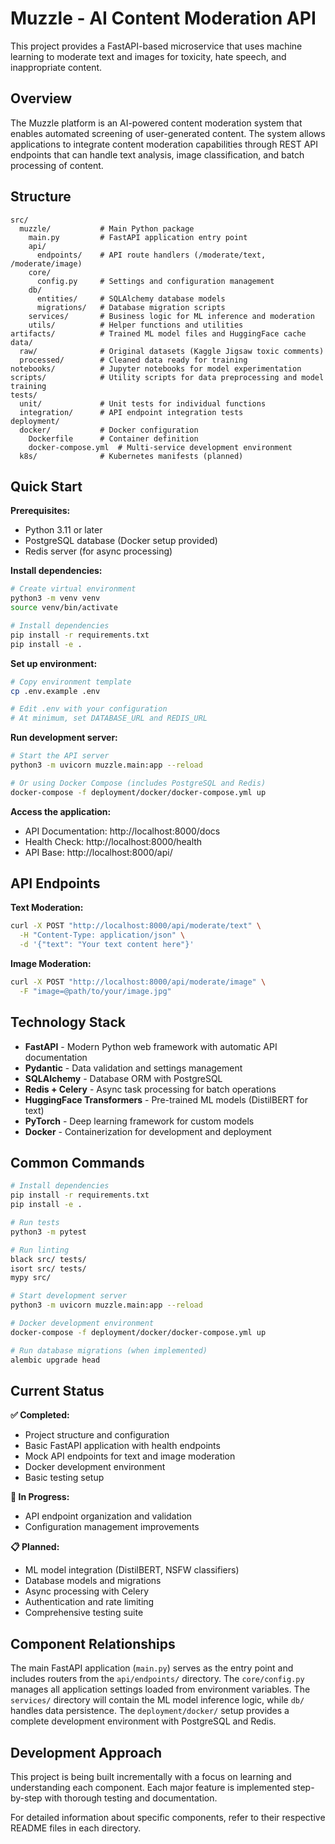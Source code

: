 # Muzzle - AI Content Moderation API

This project provides a FastAPI-based microservice that uses machine learning to moderate text and images for toxicity, hate speech, and inappropriate content.

## Overview

The Muzzle platform is an AI-powered content moderation system that enables automated screening of user-generated content. The system allows applications to integrate content moderation capabilities through REST API endpoints that can handle text analysis, image classification, and batch processing of content.

## Structure

```
src/
  muzzle/           # Main Python package
    main.py         # FastAPI application entry point
    api/
      endpoints/    # API route handlers (/moderate/text, /moderate/image)
    core/
      config.py     # Settings and configuration management
    db/
      entities/     # SQLAlchemy database models
      migrations/   # Database migration scripts
    services/       # Business logic for ML inference and moderation
    utils/          # Helper functions and utilities
artifacts/          # Trained ML model files and HuggingFace cache
data/
  raw/              # Original datasets (Kaggle Jigsaw toxic comments)
  processed/        # Cleaned data ready for training
notebooks/          # Jupyter notebooks for model experimentation
scripts/            # Utility scripts for data preprocessing and model training
tests/
  unit/             # Unit tests for individual functions
  integration/      # API endpoint integration tests
deployment/
  docker/           # Docker configuration
    Dockerfile      # Container definition
    docker-compose.yml  # Multi-service development environment
  k8s/              # Kubernetes manifests (planned)
```

## Quick Start

**Prerequisites:**
- Python 3.11 or later
- PostgreSQL database (Docker setup provided)
- Redis server (for async processing)

**Install dependencies:**
```bash
# Create virtual environment
python3 -m venv venv
source venv/bin/activate

# Install dependencies
pip install -r requirements.txt
pip install -e .
```

**Set up environment:**
```bash
# Copy environment template
cp .env.example .env

# Edit .env with your configuration
# At minimum, set DATABASE_URL and REDIS_URL
```

**Run development server:**
```bash
# Start the API server
python3 -m uvicorn muzzle.main:app --reload

# Or using Docker Compose (includes PostgreSQL and Redis)
docker-compose -f deployment/docker/docker-compose.yml up
```

**Access the application:**
- API Documentation: http://localhost:8000/docs
- Health Check: http://localhost:8000/health
- API Base: http://localhost:8000/api/

## API Endpoints

**Text Moderation:**
```bash
curl -X POST "http://localhost:8000/api/moderate/text" \
  -H "Content-Type: application/json" \
  -d '{"text": "Your text content here"}'
```

**Image Moderation:**
```bash
curl -X POST "http://localhost:8000/api/moderate/image" \
  -F "image=@path/to/your/image.jpg"
```

## Technology Stack

- **FastAPI** - Modern Python web framework with automatic API documentation
- **Pydantic** - Data validation and settings management
- **SQLAlchemy** - Database ORM with PostgreSQL
- **Redis + Celery** - Async task processing for batch operations
- **HuggingFace Transformers** - Pre-trained ML models (DistilBERT for text)
- **PyTorch** - Deep learning framework for custom models
- **Docker** - Containerization for development and deployment

## Common Commands

```bash
# Install dependencies
pip install -r requirements.txt
pip install -e .

# Run tests
python3 -m pytest

# Run linting
black src/ tests/
isort src/ tests/
mypy src/

# Start development server
python3 -m uvicorn muzzle.main:app --reload

# Docker development environment
docker-compose -f deployment/docker/docker-compose.yml up

# Run database migrations (when implemented)
alembic upgrade head
```

## Current Status

**✅ Completed:**
- Project structure and configuration
- Basic FastAPI application with health endpoints
- Mock API endpoints for text and image moderation
- Docker development environment
- Basic testing setup

**🔄 In Progress:**
- API endpoint organization and validation
- Configuration management improvements

**📋 Planned:**
- ML model integration (DistilBERT, NSFW classifiers)
- Database models and migrations
- Async processing with Celery
- Authentication and rate limiting
- Comprehensive testing suite

## Component Relationships

The main FastAPI application (`main.py`) serves as the entry point and includes routers from the `api/endpoints/` directory. The `core/config.py` manages all application settings loaded from environment variables. The `services/` directory will contain the ML model inference logic, while `db/` handles data persistence. The `deployment/docker/` setup provides a complete development environment with PostgreSQL and Redis.

## Development Approach

This project is being built incrementally with a focus on learning and understanding each component. Each major feature is implemented step-by-step with thorough testing and documentation.

For detailed information about specific components, refer to their respective README files in each directory.